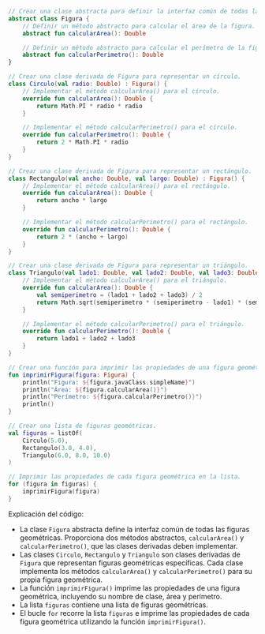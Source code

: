 ```kotlin
// Crear una clase abstracta para definir la interfaz común de todas las figuras geométricas.
abstract class Figura {
    // Definir un método abstracto para calcular el área de la figura.
    abstract fun calcularArea(): Double

    // Definir un método abstracto para calcular el perímetro de la figura.
    abstract fun calcularPerimetro(): Double
}

// Crear una clase derivada de Figura para representar un círculo.
class Circulo(val radio: Double) : Figura() {
    // Implementar el método calcularArea() para el círculo.
    override fun calcularArea(): Double {
        return Math.PI * radio * radio
    }

    // Implementar el método calcularPerimetro() para el círculo.
    override fun calcularPerimetro(): Double {
        return 2 * Math.PI * radio
    }
}

// Crear una clase derivada de Figura para representar un rectángulo.
class Rectangulo(val ancho: Double, val largo: Double) : Figura() {
    // Implementar el método calcularArea() para el rectángulo.
    override fun calcularArea(): Double {
        return ancho * largo
    }

    // Implementar el método calcularPerimetro() para el rectángulo.
    override fun calcularPerimetro(): Double {
        return 2 * (ancho + largo)
    }
}

// Crear una clase derivada de Figura para representar un triángulo.
class Triangulo(val lado1: Double, val lado2: Double, val lado3: Double) : Figura() {
    // Implementar el método calcularArea() para el triángulo.
    override fun calcularArea(): Double {
        val semiperimetro = (lado1 + lado2 + lado3) / 2
        return Math.sqrt(semiperimetro * (semiperimetro - lado1) * (semiperimetro - lado2) * (semiperimetro - lado3))
    }

    // Implementar el método calcularPerimetro() para el triángulo.
    override fun calcularPerimetro(): Double {
        return lado1 + lado2 + lado3
    }
}

// Crear una función para imprimir las propiedades de una figura geométrica.
fun imprimirFigura(figura: Figura) {
    println("Figura: ${figura.javaClass.simpleName}")
    println("Área: ${figura.calcularArea()}")
    println("Perímetro: ${figura.calcularPerimetro()}")
    println()
}

// Crear una lista de figuras geométricas.
val figuras = listOf(
    Circulo(5.0),
    Rectangulo(3.0, 4.0),
    Triangulo(6.0, 8.0, 10.0)
)

// Imprimir las propiedades de cada figura geométrica en la lista.
for (figura in figuras) {
    imprimirFigura(figura)
}
```

Explicación del código:

* La clase `Figura` abstracta define la interfaz común de todas las figuras geométricas. Proporciona dos métodos abstractos, `calcularArea()` y `calcularPerimetro()`, que las clases derivadas deben implementar.
* Las clases `Circulo`, `Rectangulo` y `Triangulo` son clases derivadas de `Figura` que representan figuras geométricas específicas. Cada clase implementa los métodos `calcularArea()` y `calcularPerimetro()` para su propia figura geométrica.
* La función `imprimirFigura()` imprime las propiedades de una figura geométrica, incluyendo su nombre de clase, área y perímetro.
* La lista `figuras` contiene una lista de figuras geométricas.
* El bucle `for` recorre la lista `figuras` e imprime las propiedades de cada figura geométrica utilizando la función `imprimirFigura()`.